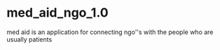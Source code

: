 # med_aid_ngo_1.0
med aid is an application for connecting ngo''s with the people who are usually patients
